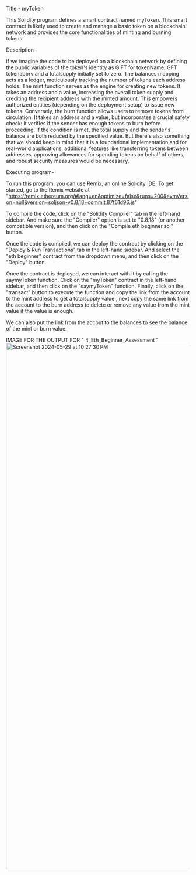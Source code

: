
Title - myToken

This Solidity program defines a smart contract named myToken. This smart contract is likely used to create and manage a basic token on a blockchain network and provides the core functionalities of minting and burning tokens.

Description -

if we imagine the code to be deployed on a blockchain network by defining the public variables of the token's identity as GIFT for tokenName, GFT tokenabbrv and  a totalsupply initially set to zero. 
The balances mapping acts as a ledger, meticulously tracking the number of tokens each address holds. 
The mint function serves as the engine for creating new tokens. It takes an address and a value, increasing the overall token supply and crediting the recipient address with the minted amount. This empowers authorized entities (depending on the deployment setup) to issue new tokens. 
Conversely, the burn function allows users to remove tokens from circulation. It takes an address and a value, but incorporates a crucial safety check: it verifies if the sender has enough tokens to burn before proceeding. If the condition is met, the total supply and the sender's balance are both reduced by the specified value.
But there's also something that we should keep in mind that it is a foundational implementation  and for real-world applications, additional features like transferring tokens between addresses, approving allowances for spending tokens on behalf of others, and robust security measures would be necessary.

Executing program-

To run this program, you can use Remix, an online Solidity IDE. To get started, go to the Remix website at
"https://remix.ethereum.org/#lang=en&optimize=false&runs=200&evmVersion=null&version=soljson-v0.8.18+commit.87f61d96.js"

To compile the code, click on the "Solidity Compiler" tab in the left-hand sidebar. And make sure the "Compiler" option is set to "0.8.18" (or another compatible version), and then click on the "Compile eth beginner.sol" button.

Once the code is compiled, we can deploy the contract by clicking on the "Deploy & Run Transactions" tab in the left-hand sidebar. And select the "eth beginner" contract from the dropdown menu, and then click on the "Deploy" button.

Once the contract is deployed, we can interact with it by calling the saymyToken function. Click on the "myToken" contract in the left-hand sidebar, and then click on the "saymyToken" function. Finally, click on the "transact" button to execute the function and copy the link from the account to the mint address to get a totalsupply value ,
next copy the same link from the account to the burn address to delete or remove any value from the mint value if the value is enough.

We can also put the link from the accout to the balances to see the balance of the mint or burn value.


 IMAGE FOR THE OUTPUT FOR " 4_Eth_Beginner_Assessment "
<img width="1436" alt="Screenshot 2024-05-29 at 10 27 30 PM" src="https://github.com/bunita123/eth-begginner/assets/158835321/9cf22884-28fc-41d4-ba6f-b8e433c946fe">
